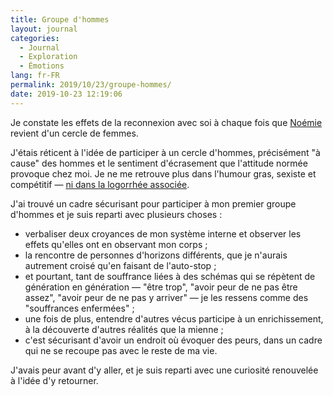 ```yaml
---
title: Groupe d'hommes
layout: journal
categories:
  - Journal
  - Exploration
  - Émotions
lang: fr-FR
permalink: 2019/10/23/groupe-hommes/
date: 2019-10-23 12:19:06
---
```


Je constate les effets de la reconnexion avec soi à chaque fois que [Noémie](http://noemiegirard.co/) revient d'un cercle de femmes.

J'étais réticent à l'idée de participer à un cercle d'hommes, précisément "à cause" des hommes et le sentiment d'écrasement que l'attitude normée provoque chez moi. Je ne me retrouve plus dans l'humour gras, sexiste et compétitif — [ni dans la logorrhée associée](/2019/ralentir-se-taire-et-ecouter/).

J'ai trouvé un cadre sécurisant pour participer à mon premier groupe d'hommes et je suis reparti avec plusieurs choses :

- verbaliser deux croyances de mon système interne et observer les effets qu'elles ont en observant mon corps ;
- la rencontre de personnes d'horizons différents, que je n'aurais autrement croisé qu'en faisant de l'auto-stop ;
- et pourtant, tant de souffrance liées à des schémas qui se répètent de génération en génération — "être trop", "avoir peur de ne pas être assez", "avoir peur de ne pas y arriver" — je les ressens comme des "souffrances enfermées" ;
- une fois de plus, entendre d'autres vécus participe à un enrichissement, à la découverte d'autres réalités que la mienne ;
- c'est sécurisant d'avoir un endroit où évoquer des peurs, dans un cadre qui ne se recoupe pas avec le reste de ma vie.

J'avais peur avant d'y aller, et je suis reparti avec une curiosité renouvelée à l'idée d'y retourner.